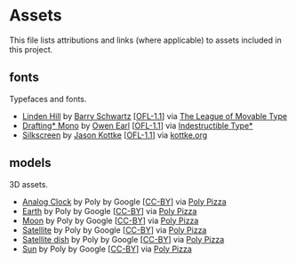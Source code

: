# Assets
This file lists attributions and links (where applicable) to assets included in
this project.

## fonts
Typefaces and fonts.

- [Linden Hill](fonts/Linden_Hill.otf) by 
  [Barry Schwartz](http://www.crudfactory.com/)
  [[OFL-1.1](https://openfontlicense.org/)] via
  [The League of Movable Type](https://www.theleagueofmoveabletype.com/linden-hill)
- [Drafting* Mono](fonts/DraftingMono-Light.otf) by
  [Owen Earl](https://ewonrael.github.io/) 
  [[OFL-1.1](https://openfontlicense.org/)] via
  [Indestructible Type*](https://indestructibletype.com/Drafting/)
- [Silkscreen](fonts/slkscr.ttf) by
  [Jason Kottke](jason@kottke.org) 
  [[OFL-1.1](http://scripts.sil.org/OFL)] via
  [kottke.org](https://kottke.org/plus/type/silkscreen/)

## models
3D assets.

- [Analog Clock](models/AnalogClock.glb) by Poly by Google 
  [[CC-BY](https://creativecommons.org/licenses/by/3.0/)] via
  [Poly Pizza](https://poly.pizza/m/75WO8AEQSpJ)
- [Earth](models/Earth.glb) by Poly by Google
  [[CC-BY](https://creativecommons.org/licenses/by/3.0/)] via
  [Poly Pizza](https://poly.pizza/m/58PjkXNdpPb)
- [Moon](models/Moon.glb) by Poly by Google
  [[CC-BY](https://creativecommons.org/licenses/by/3.0/)] via
  [Poly Pizza](https://poly.pizza/m/9OPocAqXM0u)
- [Satellite](models/Satellite.glb) by Poly by Google
  [[CC-BY](https://creativecommons.org/licenses/by/3.0/)] via
  [Poly Pizza](https://poly.pizza/m/fmYHY1leH_P)
- [Satellite dish](models/Satellite-dish.glb) by Poly by Google
  [[CC-BY](https://creativecommons.org/licenses/by/3.0/)] via
  [Poly Pizza](https://poly.pizza/m/5iVbfDhRnN7)
- [Sun](models/Sun.glb) by Poly by Google 
  [[CC-BY](https://creativecommons.org/licenses/by/3.0/)] via 
  [Poly Pizza](https://poly.pizza/m/69ejysWdDXG)
